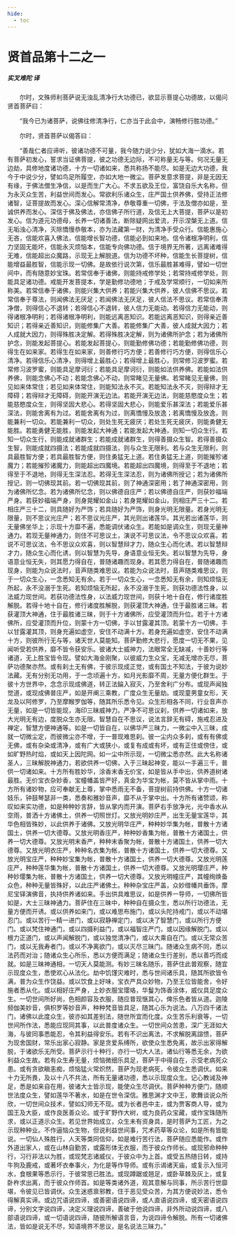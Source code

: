 ```yaml
---
hide:
  - toc
---
```


# **贤首品第十二之一**

##### 实叉难陀 译

　　尔时，文殊师利菩萨说无浊乱清净行大功德已，欲显示菩提心功德故，以偈问贤首菩萨曰：

　　“我今已为诸菩萨，说佛往修清净行，仁亦当于此会中，演畅修行胜功德。”

　　尔时，贤首菩萨以偈答曰：

　　“善哉仁者应谛听，彼诸功德不可量，我今随力说少分，犹如大海一滴水。若有菩萨初发心，誓求当证佛菩提，彼之功德无边际，不可称量无与等。何况无量无边劫，具修地度诸功德，十方一切诸如来，悉共称扬不能尽。如是无边大功德，我今于中说少分，譬如鸟足所履空，亦如大地一微尘。菩萨发意求菩提，非是无因无有缘，于佛法僧生净信，以是而生广大心。不求五欲及王位，富饶自乐大名称，但为永灭众生苦，利益世间而发心。常欲利乐诸众生，庄严国土供养佛，受持正法修诸智，证菩提故而发心。深心信解常清净，恭敬尊重一切佛，于法及僧亦如是，至诚供养而发心。深信于佛及佛法，亦信佛子所行道，及信无上大菩提，菩萨以是初发心。信为道元功德母，长养一切诸善法，断除疑网出爱流，开示涅槃无上道。信无垢浊心清净，灭除憍慢恭敬本，亦为法藏第一财，为清净手受众行。信能惠施心无吝，信能欢喜入佛法，信能增长智功德，信能必到如来地。信令诸根净明利，信力坚固无能坏，信能永灭烦恼本，信能专向佛功德。信于境界无所著，远离诸难得无难，信能超出众魔路，示现无上解脱道。信为功德不坏种，信能生长菩提树，信能增益最胜智，信能示现一切佛。是故依行说次第，信乐最胜甚难得，譬如一切世间中，而有随意妙宝珠。若常信奉于诸佛，则能持戒修学处；若常持戒修学处，则能具足诸功德。戒能开发菩提本，学是勤修功德地；于戒及学常顺行，一切如来所称美。若常信奉于诸佛，则能兴集大供养；若能兴集大供养，彼人信佛不思议。若常信奉于尊法，则闻佛法无厌足；若闻佛法无厌足，彼人信法不思议。若常信奉清净僧，则得信心不退转；若得信心不退转，彼人信力无能动。若得信力无能动，则得诸根净明利；若得诸根净明利，则能远离恶知识。若能远离恶知识，则得亲近善知识；若得亲近善知识，则能修集广大善。若能修集广大善，彼人成就大因力；若人成就大因力，则得殊胜决定解。若得殊胜决定解，则为诸佛所护念；若为诸佛所护念，则能发起菩提心。若能发起菩提心，则能勤修佛功德；若能勤修佛功德，则得生在如来家。若得生在如来家，则善修行巧方便；若善修行巧方便，则得信乐心清净。若得信乐心清净，则得增上最胜心；若得增上最胜心，则常修习波罗蜜。若常修习波罗蜜，则能具足摩诃衍；若能具足摩诃衍，则能如法供养佛。若能如法供养佛，则能念佛心不动；若能念佛心不动，则常睹见无量佛。若常睹见无量佛，则见如来体常住；若见如来体常住，则能知法永不灭。若能知法永不灭，则得辩才无障碍；若得辩才无障碍，则能开演无边法。若能开演无边法，则能慈愍度众生；若能慈愍度众生，则得坚固大悲心。若得坚固大悲心，则能爱乐甚深法；若能爱乐甚深法，则能舍离有为过。若能舍离有为过，则离憍慢及放逸；若离憍慢及放逸，则能兼利一切众。若能兼利一切众，则处生死无疲厌；若处生死无疲厌，则能勇健无能胜。若能勇健无能胜，则能发起大神通；若能发起大神通，则知一切众生行。若知一切众生行，则能成就诸群生；若能成就诸群生，则得善摄众生智。若得善摄众生智，则能成就四摄法；若能成就四摄法，则与众生无限利。若与众生无限利，则具最胜智方便；若具最胜智方便，则住勇猛无上道。若住勇猛无上道，则能摧殄诸魔力；若能摧殄诸魔力，则能超出四魔境。若能超出四魔境，则得至于不退地；若得至于不退地，则得无生深法忍。若得无生深法忍，则为诸佛所授记；若为诸佛所授记，则一切佛现其前。若一切佛现其前，则了神通深密用；若了神通深密用，则为诸佛所忆念。若为诸佛所忆念，则以佛德自庄严；若以佛德自庄严，则获妙福端严身。若获妙福端严身，则身晃耀如金山；若身晃耀如金山，则相庄严三十二。若相庄严三十二，则具随好为严饰；若具随好为严饰，则身光明无限量。若身光明无限量，则不思议光庄严；若不思议光庄严，其光则出诸莲华。其光若出诸莲华，则无量佛坐华上；示现十方靡不遍，悉能调伏诸众生。若能如是调众生，则现无量神通力。若现无量神通力，则住不可思议土，演说不可思议法，令不思议众欢喜。若说不可思议法，令不思议众欢喜，则以智慧辩才力，随众生心而化诱。若以智慧辩才力，随众生心而化诱，则以智慧为先导，身语意业恒无失。若以智慧为先导，身语意业恒无失，则其愿力得自在，普随诸趣而现身。若其愿力得自在，普随诸趣而现身，则能为众说法时，音声随类难思议。若能为众说法时，音声随类难思议，则于一切众生心，一念悉知无有余。若于一切众生心，一念悉知无有余，则知烦恼无所起，永不没溺于生死。若知烦恼无所起，永不没溺于生死，则获功德法性身，以法威力现世间。若获功德法性身，以法威力现世间，则获十地十自在，修行诸度胜解脱。若得十地十自在，修行诸度胜解脱，则获灌顶大神通，住于最胜诸三昧。若获灌顶大神通，住于最胜诸三昧，则于十方诸佛所，应受灌顶而升位。若于十方诸佛所，应受灌顶而升位，则蒙十方一切佛，手以甘露灌其顶。若蒙十方一切佛，手以甘露灌其顶，则身充遍如虚空，安住不动满十方。若身充遍如虚空，安住不动满十方，则彼所行无与等，诸天世人莫能知。菩萨勤修大悲行，愿度一切无不果，见闻听受若供养，靡不皆令获安乐。彼诸大士威神力，法眼常全无缺减，十善妙行等诸道，无上胜宝皆令现。譬如大海金刚聚，以彼威力生众宝，无减无增亦无尽，菩萨功德聚亦然。或有刹土无有佛，于彼示现成正觉，或有国土不知法，于彼为说妙法藏。无有分别无功用，于一念顷遍十方，如月光影靡不周，无量方便化群生。于彼十方世界中，念念示现成佛道，转正法錀入寂灭，乃至舍利广分布。或现声闻独觉道，或现成佛普庄严，如是开阐三乘教，广度众生无量劫。或现童男童女形，天龙及以阿修罗，乃至摩睺罗伽等，随其所乐悉令见。众生形相各不同，行业音声亦无量，如是一切皆能现，海印三昧威神力。严净不可思议刹，供养一切诸如来，放大光明无有边，度脱众生亦无限。智慧自在不思议，说法言辞无有碍，施戒忍进及禅定，智慧方便神通等。如是一切皆自在，以佛华严三昧力，一微尘中入三昧，成就一切微尘定，而彼微尘亦不增，于一普现难思刹。彼一尘内众多刹，或有有佛或无佛，或有杂染或清净，或有广大或狭小，或复有成或有坏，或有正住或傍住，或如旷野热时焰，或如天上因陀网。如一尘中所示现，一切微尘悉亦然。此大名称诸圣人，三昧解脱神通力，若欲供养一切佛，入于三昧起神变，能以一手遍三千，普供一切诸如来。十方所有胜妙华，涂香末香无价宝，如是皆从手中出，供养道树诸最胜。无价宝衣杂妙香，宝幢幡盖皆严好，真金为华宝为帐，莫不皆从掌中雨。十方所有诸妙物，应可奉献无上尊，掌中悉雨无不备，菩提树前持供佛。十方一切诸妓乐，钟鼓琴瑟非一类，悉奏和雅妙音声，靡不从于掌中出。十方所有诸赞颂，称叹如来实功德，如是种种妙言辞，皆从掌内而开演。菩萨右手放净光，光中香水从空雨，普洒十方诸佛土，供养一切照世灯。又放光明妙庄严，出生无量宝莲华，其华色相皆殊妙，以此供养于诸佛。又放光明华庄严，种种妙华集为帐，普散十方诸国土，供养一切大德尊。又放光明香庄严，种种妙香集为帐，普散十方诸国土，供养一切大德尊。又放光明末香严，种种末香聚为帐，普散十方诸国土，供养一切大德尊。又放光明衣庄严，种种名衣集为帐，普散十方诸国土，供养一切大德尊。又放光明宝庄严，种种妙宝集为帐，普散十方诸国土，供养一切大德尊。又放光明莲庄严，种种莲华集为帐，普散十方诸国土，供养一切大德尊。又放光明璎庄严，种种妙璎集为帐，普散十方诸国土，供养一切大德尊。又放光明幢庄严，其幢绚焕备众色，种种无量皆殊好，以此庄严诸佛土。种种杂宝庄严盖，众妙缯幡共垂饰，摩尼宝铎演佛音，执持供养诸如来。手出供具难思议，如是供养一导师，一切佛所皆如是，大士三昧神通力。菩萨住在三昧中，种种自在摄众生，悉以所行功德法，无量方便而开诱。或以供养如来门，或以难思布施门，或以头陀持戒门，或以不动堪忍门。或以苦行一精一进门，或以寂静禅定门，或以决了智慧门，或以所行方便门。或以梵住神通门，或以四摄利益门，或以福智庄严门，或以因缘解脱门。或以根力正道门，或以声闻解脱门，或以独觉清净门，或以大乘自在门。或以无常众苦门，或以无我寿者门，或以不净离欲门，或以灭尽三昧门。随诸众生病不同，悉以法药而对治；随诸众生心所乐，悉以方便而满足；随诸众生行差别，悉以善巧而成就。如是三昧神通相，一切天人莫能测。有妙三昧名随乐，菩萨住此普观察，随宜示现度众生，悉使欢心从法化。劫中饥馑灾难时，悉与世间诸乐具，随其所欲皆令满，普为众生作饶益。或以饮食上好味，宝衣严具众妙物，乃至王位皆能舍，令好施者悉从化。或以相好庄严身，上妙衣服宝璎珞，华鬘为饰香涂体，威仪具足度众生。一切世间所好尚，色相颜容及衣服，随应普现惬其心，俾乐色者皆从道。迦陵频伽美妙音，俱枳罗等妙音声，种种梵音皆具足，随其心乐为说法。八万四千诸法门，诸佛以此度众生，彼亦如其差别法，随世所宜而化度。众生苦乐利衰等，一切世间所作法，悉能应现同其事，以此普度诸众生。一切世间众苦患，深广无涯如大海，与彼同事悉能忍，令其利益得安乐。若有不识出离法，不求解脱离諠愦，菩萨为现舍国财，常乐出家心寂静。家是贪爱系缚所，欲使众生悉免离，故示出家得解脱，于诸欲乐无所受。菩萨示行十种行，亦行一切大人法，诸仙行等悉无余，为欲利益众生故。若有众生寿无量，烦恼微细乐具足，菩萨于中得自在，示受老病死众患。或有贪欲瞋恚痴，烦恼猛火常炽然，菩萨为现老病死，令彼众生悉调伏。如来十力无所畏，及以十八不共法，所有无量诸功德，悉以示现度众生。记心教诫及神足，悉是如来自在用，彼诸大士皆示现，能使众生尽调伏。菩萨种种方便门，随顺世法度众生，譬如莲华不著水，如是在世令深信。雅思渊才文中王，歌舞谈说众所欣，一切世间众技术，譬如幻师无不现。或为长者邑中主，或为贾客商人导，或为国王及大臣，或作良医善众论。或于旷野作大树，或为良药众宝藏，或作宝珠随所求，或以正道示众生。若见世界始成立，众生未有资身具，是时菩萨为工匠，为之示现种种业。不作逼恼众生物，但说利益世间事，咒术药草等众论，如是所有皆能说。一切仙人殊胜行，人天等类同信仰，如是难行苦行法，菩萨随应悉能作。或作外道出家人，或在山林自勤苦，或露形体无衣服，而于彼众作师长。或现邪命种种行，习行非法以为胜，或现梵志诸威仪，于彼众中为上首。或受五热随日转，或持牛狗及鹿戒，或著坏衣奉事火，为化是等作导师。或有示谒诸天庙，或复示入恒河水，食根果等悉示行，于彼常思已胜法。或现蹲踞或翘足，或卧草棘及灰上，或复卧杵求出离，而于彼众作师首。如是等类诸外道，观其意解与同事，所示苦行世靡堪，令彼见已皆调伏。众生迷惑禀邪教，住于恶见受众苦，为其方便说妙法，悉令得解真实谛。或边咒语说四谛，或善密语说四谛，或人直语说四谛，或天密语说四谛，分别文字说四谛，决定义理说四谛，善破于他说四谛，非外所动说四谛，或八部语说四谛，或一切语说四谛，随彼所解语言音，为说四谛令解脱。所有一切诸佛法，皆如是说无不尽，知语境界不思议，是名说法三昧力。”

